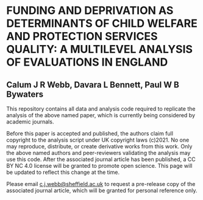 # FUNDING AND DEPRIVATION AS DETERMINANTS OF CHILD WELFARE AND PROTECTION SERVICES QUALITY: A MULTILEVEL ANALYSIS OF EVALUATIONS IN ENGLAND
## Calum J R Webb, Davara L Bennett, Paul W B Bywaters

This repository contains all data and analysis code required to replicate the analysis of the above named paper, which is currently being considered by academic journals. 

Before this paper is accepted and published, the authors claim full copyright to the analysis script under UK copyright laws (c)2021. No one may reproduce, distribute, or create derivative works from this work. Only the above named authors and peer-reviewers validating the analysis may use this code. After the associated journal article has been published, a CC BY NC 4.0 license will be granted to promote open science. This page will be updated to reflect this change at the time.

Please email c.j.webb@sheffield.ac.uk to request a pre-release copy of the associated journal article, which will be granted for personal reference only.
